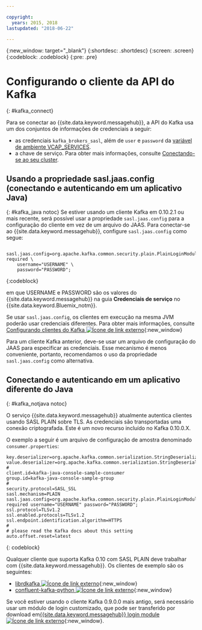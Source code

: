 ```yaml
---

copyright:
  years: 2015, 2018
lastupdated: "2018-06-22"

---
```


{:new_window: target="_blank"}
{:shortdesc: .shortdesc}
{:screen: .screen}
{:codeblock: .codeblock}
{:pre: .pre}

# Configurando o cliente da API do Kafka
{: #kafka_connect}


Para se conectar ao {{site.data.keyword.messagehub}}, a API do Kafka usa um dos conjuntos de informações de credenciais
a seguir: 
* as credenciais <code>kafka_brokers_sasl</code>, além de <code>user</code> e <code>password</code> da [variável de ambiente VCAP_SERVICES](/docs/services/EventStreams/eventstreams127.html#vcap).
* a chave de serviço. Para obter mais informações, consulte
[Conectando-se ao seu cluster](/docs/services/EventStreams/eventstreams127.html#enterprise_connect).


<!--17/10/17 - Karen: following info duplicated at messagehub104 -->
## Usando a propriedade sasl.jaas.config (conectando e autenticando em um aplicativo Java)
{: #kafka_java notoc}
Se estiver usando um cliente Kafka em 0.10.2.1 ou mais recente, será possível usar a
propriedade <code>sasl.jaas.config</code> para a configuração do cliente em vez de um arquivo do
JAAS. Para conectar-se ao {{site.data.keyword.messagehub}}, configure <code>sasl.jaas.config</code>
como segue:
<pre>
<code>    sasl.jaas.config=org.apache.kafka.common.security.plain.PlainLoginModule required \
    username="USERNAME" \
    password="PASSWORD";</code>
</pre>
{:codeblock}

em que USERNAME e PASSWORD são os valores do {{site.data.keyword.messagehub}} na guia
**Credenciais de serviço** no {{site.data.keyword.Bluemix_notm}}.

Se usar <code>sasl.jaas.config</code>, os clientes em execução na mesma JVM poderão usar credenciais
diferentes. Para obter mais informações, consulte
[Configurando clientes do
Kafka ![Ícone de link externo](../../icons/launch-glyph.svg "Ícone de link externo")](http://kafka.apache.org/documentation/#security_sasl_plain_clientconfig){:new_window}

Para um cliente Kafka anterior, deve-se usar um arquivo de configuração do JAAS para especificar as credenciais. Esse mecanismo é menos conveniente, portanto, recomendamos o uso da propriedade <code>sasl.jaas.config</code> como alternativa.
## Conectando e autenticando em um aplicativo diferente do Java
{: #kafka_notjava notoc}

O serviço {{site.data.keyword.messagehub}} atualmente autentica clientes usando
SASL PLAIN sobre TLS. As credenciais são
transportadas uma conexão criptografada.
Este é um novo recurso incluído no Kafka 0.10.0.X. 

O exemplo a seguir é um arquivo de configuração de amostra denominado <code>consumer.properties</code>:

```
key.deserializer=org.apache.kafka.common.serialization.StringDeserializer
value.deserializer=org.apache.kafka.common.serialization.StringDeserializer
#
client.id=kafka-java-console-sample-consumer
group.id=kafka-java-console-sample-group
#
security.protocol=SASL_SSL
sasl.mechanism=PLAIN
sasl.jaas.config=org.apache.kafka.common.security.plain.PlainLoginModule required username="USERNAME" password="PASSWORD";
ssl.protocol=TLSv1.2
ssl.enabled.protocols=TLSv1.2
ssl.endpoint.identification.algorithm=HTTPS
#
# please read the Kafka docs about this setting
auto.offset.reset=latest
```
{: codeblock}

Qualquer cliente que suporta Kafka 0.10 com SASL PLAIN deve
trabalhar com {{site.data.keyword.messagehub}}. Os clientes de exemplo são os seguintes:

* [librdkafka ![Ícone de link externo](../../icons/launch-glyph.svg "Ícone de link externo")](https://github.com/edenhill/librdkafka/){:new_window} 
* [confluent-kafka-python ![Ícone de link externo](../../icons/launch-glyph.svg "Ícone de link externo")](https://github.com/confluentinc/confluent-kafka-python){:new_window} 

Se você estiver usando o cliente Kafka 0.9.0.0 mais antigo, será necessário usar um módulo de
login customizado, que pode ser transferido por download em[{{site.data.keyword.messagehub}} login module![Ícone de link externo](../../icons/launch-glyph.svg "Ícone de link externo")](https://github.com/ibm-messaging/event-streams-samples/tree/master/kafka-0.9/message-hub-login-library/messagehub.login-1.0.0.jar){:new_window}. 

